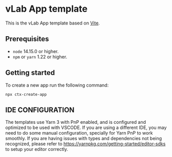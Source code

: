 # vLab App template

This is the vLab App template based on [Vite](https://vitejs.dev/guide/#scaffolding-your-first-vite-project).

## Prerequisites

- `node` 14.15.0 or higher.
- `npm` or `yarn` 1.22 or higher.

## Getting started

To create a new app run the following command:

```
npx ctx-create-app
```

## IDE CONFIGURATION

The templates use Yarn 3 with PnP enabled, and is configured and optimized to be used with VSCODE. If you are using a different IDE, you may need to do some manual configuration, specially for Yarn PnP to work smoothly. If you are having issues with types and dependencies not being recognized, please refer to https://yarnpkg.com/getting-started/editor-sdks to setup your editor correctly.

